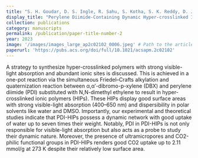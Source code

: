 ```yaml
---
title: "S. H. Goudar, D. S. Ingle, R. Sahu, S. Kotha, S. K. Reddy, D. J. Babu, K. V. Rao, Perylene Diimide-Containing dynamic hyper-crosslinked ionic porous organic polymers: modulation of assembly and gas storage. <i>ACS Applied Polymer Materials</i> 5, 2097–2104 (2023)."
display_title: "Perylene Diimide-Containing Dynamic Hyper-crosslinked Ionic Porous Organic Polymers: Modulation of Assembly and Gas Storage"
collection: publications
category: manuscripts
permalink: /publication/paper-title-number-2
year: 2023
image: '/images/images_large_ap2c02102_0006.jpeg' # Path to the article image
paperurl: 'https://pubs.acs.org/doi/full/10.1021/acsapm.2c02102'
---
```


A strategy to synthesize hyper-crosslinked polymers with strong visible-light absorption and abundant ionic sites is discussed. This is achieved in a one-pot reaction via the simultaneous Friedel–Crafts alkylation and quaternization reaction between α,α′-dibromo-p-xylene (DBX) and perylene diimide (PDI) substituted with N,N-dimethyl ethylene to result in hyper-crosslinked ionic polymers (HIPs). These HIPs display good surface areas with strong visible-light absorption (400–650 nm) and dispersibility in polar solvents like water and DMSO. Importantly, our experimental and theoretical studies indicate that PDI-HIPs possess a dynamic network with good uptake of water up to seven times their weight. Notably, PDI in PDI-HIPs is not only responsible for visible-light absorption but also acts as a probe to study their dynamic nature. Moreover, the presence of ultramicropores and CO2-philic functional groups in PDI-HIPs renders good CO2 uptake up to 2.11 mmol/g at 273 K despite their relatively low surface area.
